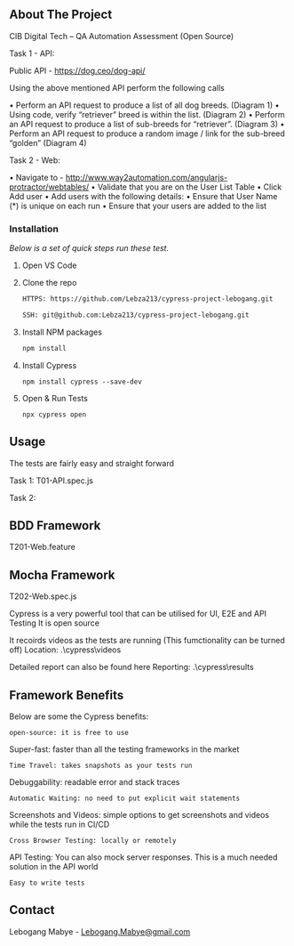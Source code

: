 
## About The Project

CIB Digital Tech – QA Automation Assessment
(Open Source)

Task 1 - API:

Public API - https://dog.ceo/dog-api/

Using the above mentioned API perform the following calls

• Perform an API request to produce a list of all dog breeds. (Diagram 1)
• Using code, verify “retriever” breed is within the list. (Diagram 2)
• Perform an API request to produce a list of sub-breeds for “retriever”. (Diagram 3)
• Perform an API request to produce a random image / link for the sub-breed “golden” (Diagram 4)


Task 2 - Web:

• Navigate to - http://www.way2automation.com/angularjs-protractor/webtables/
• Validate that you are on the User List Table
• Click Add user
• Add users with the following details:
• Ensure that User Name (*) is unique on each run
• Ensure that your users are added to the list


### Installation

_Below is a set of quick steps run these test._

1. Open VS Code

2. Clone the repo
   
   ```sh
   HTTPS: https://github.com/Lebza213/cypress-project-lebogang.git
   ```

   ```sh
   SSH: git@github.com:Lebza213/cypress-project-lebogang.git
   ```

3. Install NPM packages
   ```sh
   npm install
   ```
4. Install Cypress 
   ```
   npm install cypress --save-dev
   ```
5. Open & Run Tests 
   ```
   npx cypress open
   ```   

## Usage

The tests are fairly easy and straight forward 

Task 1: 
T01-API.spec.js

Task 2:
## BDD Framework
T201-Web.feature

## Mocha Framework
T202-Web.spec.js 

Cypress is a very powerful tool that can be utilised for UI, E2E and API Testing
It is open source

It recoirds videos as the tests are running (This fumctionality can be turned off)
Location: .\cypress\videos

Detailed report can also be found here
Reporting: .\cypress\results


## Framework Benefits

Below are some the Cypress benefits:
```
open-source: it is free to use
```
Super-fast: faster than all the testing frameworks in the market
```
Time Travel: takes snapshots as your tests run
```
Debuggability: readable error and stack traces
```
Automatic Waiting: no need to put explicit wait statements
```
Screenshots and Videos: simple options to get screenshots and videos while the tests run in CI/CD
```
Cross Browser Testing: locally or remotely 
```
API Testing: You can also mock server responses. This is a much needed solution in the API world 
```
Easy to write tests
```


## Contact

Lebogang Mabye - Lebogang.Mabye@gmail.com
